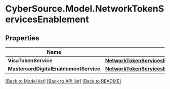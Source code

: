 # CyberSource.Model.NetworkTokenServicesEnablement
## Properties

Name | Type | Description | Notes
------------ | ------------- | ------------- | -------------
**VisaTokenService** | [**NetworkTokenServicesEnablementVisaTokenService**](NetworkTokenServicesEnablementVisaTokenService.md) |  | [optional] 
**MastercardDigitalEnablementService** | [**NetworkTokenServicesEnablementMastercardDigitalEnablementService**](NetworkTokenServicesEnablementMastercardDigitalEnablementService.md) |  | [optional] 

[[Back to Model list]](../README.md#documentation-for-models) [[Back to API list]](../README.md#documentation-for-api-endpoints) [[Back to README]](../README.md)

